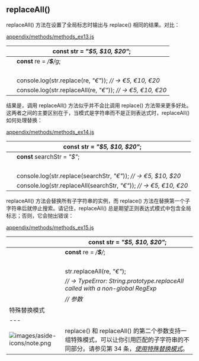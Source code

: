 ## replaceAll()

replaceAll() 方法在设置了全局标志时输出与 replace() 相同的结果。对比：

[appendix/methods/methods_ex13.js](http://media.pragprog.com/titles/fkjavascript/code/appendix/methods/methods_ex13.js)

|   | **const** str = *"$5, $10, $20"*; |
| --- | --- |
|   | **const** re = */**\$**/g*; |
|   |  |
|   | console.log(str.replace(re, *"€"*)); *// → €5, €10, €20* |
|   | console.log(str.replaceAll(re, *"€"*)); *// → €5, €10, €20* |

结果是，调用 replaceAll() 方法似乎并不会比调用 replace() 方法带来更多好处。这两者之间的主要区别在于，当模式是字符串而不是正则表达式时，replaceAll() 如何处理替换：

[appendix/methods/methods_ex14.js](http://media.pragprog.com/titles/fkjavascript/code/appendix/methods/methods_ex14.js)

|   | **const** str = *"$5, $10, $20"*; |
| --- | --- |
|   | **const** searchStr = *"$"*; |
|   |  |
|   | console.log(str.replace(searchStr, *"€"*)); *// → €5, $10, $20* |
|   | console.log(str.replaceAll(searchStr, *"€"*)); *// → €5, €10, €20* |

replaceAll() 方法会替换所有子字符串的实例，而 replace() 方法在替换第一个子字符串后就停止搜索。请记住，replaceAll() 总是期望正则表达式模式中包含全局标志；否则，它会抛出错误：

[appendix/methods/methods_ex15.js](http://media.pragprog.com/titles/fkjavascript/code/appendix/methods/methods_ex15.js)

|   | **const** str = *"$5, $10, $20"*; |
| --- | --- |
|   | **const** re = */**\$**/*; |
|   |  |
|   | str.replaceAll(re, *"€"*); |
|   | *// → TypeError: String.prototype.replaceAll called with a non-global RegExp* |
|   | *// 参数* |
| 特殊替换模式 |
| --- |
| ![images/aside-icons/note.png](images/aside-icons/note.png) | replace() 和 replaceAll() 的第二个参数支持一组特殊模式，可以让你引用匹配的子字符串的不同部分。请参见第 34 条，[*使用特殊替换模式*](f_0045.xhtml#rcp.replacement_patterns)。 |

